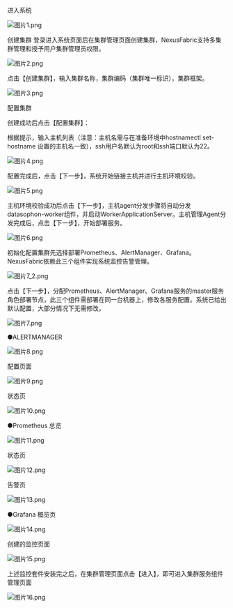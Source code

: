 进入系统 

![图片1.png](./imgs/1/图片1.png)

创建集群
   登录进入系统页面后在集群管理页面创建集群，NexusFabric支持多集群管理和授予用户集群管理员权限。
   
![图片2.png](./imgs/1/图片2.png)
 
点击【创建集群】，输入集群名称，集群编码（集群唯一标识），集群框架。

![图片3.png](./imgs/1/图片3.png)

配置集群

创建成功后点击【配置集群】：

根据提示，输入主机列表（注意：主机名需与在准备环境中hostnamectl set-hostname 设置的主机名一致），ssh用户名默认为root和ssh端口默认为22。

![图片4.png](./imgs/1/图片4.png)

配置完成后，点击【下一步】，系统开始链接主机并进行主机环境校验。

![图片5.png](./imgs/1/图片5.png)

主机环境校验成功后点击【下一步】，主机agent分发步骤将自动分发datasophon-worker组件，并启动WorkerApplicationServer。主机管理Agent分发完成后，点击【下一步】，开始部署服务。

![图片6.png](./imgs/1/图片6.png)

初始化配置集群先选择部署Prometheus、AlertManager、Grafana。NexusFabric依赖此三个组件实现系统监控告警管理。

![图片7_2.png](./imgs/1/图片7_2.png)

点击【下一步】，分配Prometheus、AlertManager、Grafana服务的master服务角色部署节点，此三个组件需部署在同一台机器上，修改各服务配置。系统已给出默认配置，大部分情况下无需修改。

![图片7.png](./imgs/1/图片7.png)

●ALERTMANAGER

![图片8.png](./imgs/1/图片8.png)

配置页面

![图片9.png](./imgs/1/图片9.png)

状态页

![图片10.png](./imgs/1/图片10.png)

●Prometheus 总览

![图片11.png](./imgs/1/图片11.png)

状态页

![图片12.png](./imgs/1/图片12.png)

告警页

![图片13.png](./imgs/1/图片13.png)

●Grafana 
概览页

![图片14.png](./imgs/1/图片14.png)

创建的监控页面

![图片15.png](./imgs/1/图片15.png)

上述监控套件安装完之后，在集群管理页面点击【进入】，即可进入集群服务组件管理页面

![图片16.png](./imgs/1/图片16.png)
